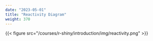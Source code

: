 ```yaml
---
date: "2023-05-01"
title: "Reactivity Diagram"
weight: 370
---
```


{{< figure src="/courses/r-shiny/introduction/img/reactivity.png" >}}
